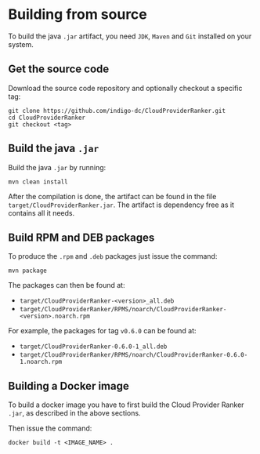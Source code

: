 # Building from source

To build the java `.jar` artifact, you need `JDK`, `Maven` and `Git`
installed on your system.

## Get the source code

Download the source code repository and optionally checkout a specific
tag:

```
git clone https://github.com/indigo-dc/CloudProviderRanker.git
cd CloudProviderRanker
git checkout <tag>
```

## Build the java `.jar`
Build the java `.jar` by running:

```
mvn clean install
```

After the compilation is done, the artifact can be found in the file
`target/CloudProviderRanker.jar`. The artifact is
dependency free as it contains all it needs.


## Build RPM and DEB packages

To produce the `.rpm` and `.deb` packages just issue the command:

```
mvn package
```

The packages can then be found at:

  * `target/CloudProviderRanker-<version>_all.deb`
  * `target/CloudProviderRanker/RPMS/noarch/CloudProviderRanker-<version>.noarch.rpm`

For example, the packages for tag `v0.6.0` can be found at:

  * `target/CloudProviderRanker-0.6.0-1_all.deb`
  * `target/CloudProviderRanker/RPMS/noarch/CloudProviderRanker-0.6.0-1.noarch.rpm`

## Building a Docker image

To build a docker image you have to first build the Cloud Provider
Ranker `.jar`, as described in the above sections.

Then issue the command:

```
docker build -t <IMAGE_NAME> .
```
